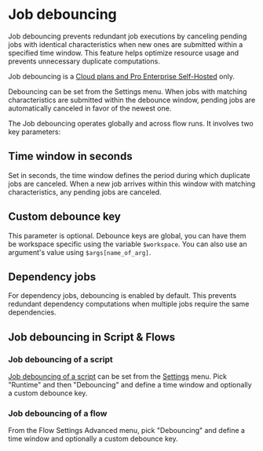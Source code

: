 # Job debouncing

Job debouncing prevents redundant job executions by canceling pending jobs with identical characteristics when new ones are submitted within a specified time window. This feature helps optimize resource usage and prevents unnecessary duplicate computations.

Job debouncing is a [Cloud plans and Pro Enterprise Self-Hosted](/pricing) only.

Debouncing can be set from the Settings menu. When jobs with matching characteristics are submitted within the debounce window, pending jobs are automatically canceled in favor of the newest one.

The Job debouncing operates globally and across flow runs. It involves two key parameters:

## Time window in seconds

Set in seconds, the time window defines the period during which duplicate jobs are canceled. When a new job arrives within this window with matching characteristics, any pending jobs are canceled.

## Custom debounce key

This parameter is optional. Debounce keys are global, you can have them be workspace specific using the variable `$workspace`. You can also use an argument's value using `$args[name_of_arg]`.

## Dependency jobs

For dependency jobs, debouncing is enabled by default. This prevents redundant dependency computations when multiple jobs require the same dependencies.

## Job debouncing in Script & Flows

### Job debouncing of a script

[Job debouncing of a script](../../script_editor/settings.mdx#debouncing) can be set from the [Settings](../../script_editor/settings.mdx) menu. Pick "Runtime" and then "Debouncing" and define a time window and optionally a custom debounce key.

### Job debouncing of a flow

From the Flow Settings Advanced menu, pick "Debouncing" and define a time window and optionally a custom debounce key.
